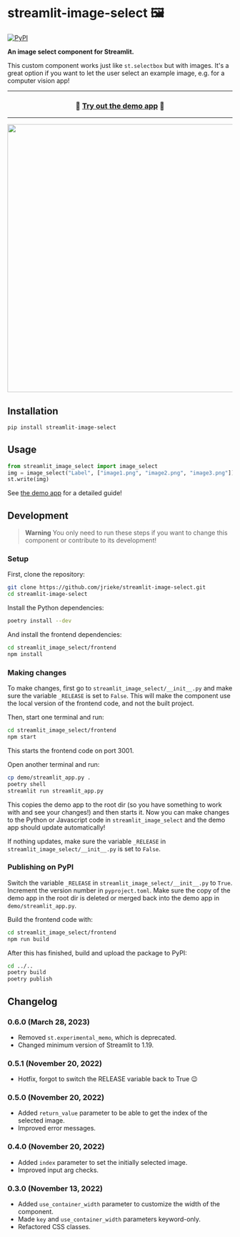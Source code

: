 # streamlit-image-select 🖼️

[![PyPI](https://img.shields.io/pypi/v/streamlit-image-select)](https://pypi.org/project/streamlit-image-select/)

**An image select component for Streamlit.**

This custom component works just like `st.selectbox` but with images. It's a great option
if you want to let the user select an example image, e.g. for a computer vision app!

---

<h3 align="center">
  🏃 <a href="https://image-select.streamlitapp.com/">Try out the demo app</a> 🏃
</h3>

---

<p align="center">
    <a href="https://image-select.streamlitapp.com/"><img src="images/demo.gif" width=600></a>
</p>


## Installation

```bash
pip install streamlit-image-select
```

## Usage

```python
from streamlit_image_select import image_select
img = image_select("Label", ["image1.png", "image2.png", "image3.png"])
st.write(img)
```

See [the demo app](https://image-select.streamlitapp.com/) for a detailed guide!


## Development

> **Warning**
> You only need to run these steps if you want to change this component or 
contribute to its development!

### Setup

First, clone the repository:

```bash
git clone https://github.com/jrieke/streamlit-image-select.git
cd streamlit-image-select
```

Install the Python dependencies:

```bash
poetry install --dev
```

And install the frontend dependencies:

```bash
cd streamlit_image_select/frontend
npm install
```

### Making changes

To make changes, first go to `streamlit_image_select/__init__.py` and make sure the 
variable `_RELEASE` is set to `False`. This will make the component use the local 
version of the frontend code, and not the built project. 

Then, start one terminal and run:

```bash
cd streamlit_image_select/frontend
npm start
```

This starts the frontend code on port 3001.

Open another terminal and run:

```bash
cp demo/streamlit_app.py .
poetry shell
streamlit run streamlit_app.py
```

This copies the demo app to the root dir (so you have something to work with and see 
your changes!) and then starts it. Now you can make changes to the Python or Javascript 
code in `streamlit_image_select` and the demo app should update automatically!

If nothing updates, make sure the variable `_RELEASE` in `streamlit_image_select/__init__.py` is set to `False`. 


### Publishing on PyPI

Switch the variable `_RELEASE` in `streamlit_image_select/__init__.py` to `True`. 
Increment the version number in `pyproject.toml`. Make sure the copy of the demo app in 
the root dir is deleted or merged back into the demo app in `demo/streamlit_app.py`.

Build the frontend code with:

```bash
cd streamlit_image_select/frontend
npm run build
```

After this has finished, build and upload the package to PyPI:

```bash
cd ../..
poetry build
poetry publish
```

## Changelog

### 0.6.0 (March 28, 2023)
- Removed `st.experimental_memo`, which is deprecated. 
- Changed minimum version of Streamlit to 1.19.
  
### 0.5.1 (November 20, 2022)
- Hotfix, forgot to switch the RELEASE variable back to True :wink:

### 0.5.0 (November 20, 2022)
- Added `return_value` parameter to be able to get the index of the selected image.
- Improved error messages. 

### 0.4.0 (November 20, 2022)
- Added `index` parameter to set the initially selected image.
- Improved input arg checks. 

### 0.3.0 (November 13, 2022)
- Added `use_container_width` parameter to customize the width of the component. 
- Made `key` and `use_container_width` parameters keyword-only.
- Refactored CSS classes.
